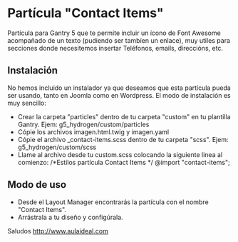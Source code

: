 # Partícula "Contact Items"
Partícula para Gantry 5 que te permite incluir un ícono de Font Awesome acompañado de un texto (pudiendo ser tambíen un enlace), muy utiles para secciones donde necesitemos insertar Teléfonos, emails, direccións, etc.

Instalación
-----------
No hemos incluido un instalador ya que deseamos que esta partícula pueda ser usando, tanto en Joomla como en Wordpress. 
El modo de instalación es muy sencillo:

+ Crear la carpeta "particles" dentro de tu carpeta "custom" en tu plantilla Gantry. Ejem: g5_hydrogen/custom/particles
+ Cópie los archivos imagen.html.twig y imagen.yaml
+ Cópie el archivo _contact-items.scss dentro de tu carpeta "scss". Ejem: g5_hydrogen/custom/scss
+ Llame al archivo desde tu custom.scss colocando la siguiente linea al comienzo: 
  /*Estilos partícula Contact Items */
  @import "contact-items";


Modo de uso
-----------
+ Desde el Layout Manager encontrarás la partícula con el nombre "Contact Items". 
+ Arrástrala a tu  diseño y configúrala.

Saludos
http://www.aulaideal.com

